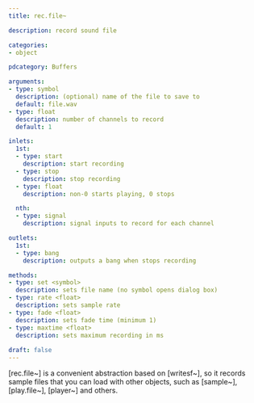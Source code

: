 ```yaml
---
title: rec.file~

description: record sound file

categories:
- object

pdcategory: Buffers

arguments:
- type: symbol
  description: (optional) name of the file to save to
  default: file.wav
- type: float
  description: number of channels to record
  default: 1

inlets:
  1st:
  - type: start 
    description: start recording
  - type: stop
    description: stop recording
  - type: float
    description: non-0 starts playing, 0 stops

  nth:
  - type: signal
    description: signal inputs to record for each channel

outlets:
  1st:
  - type: bang
    description: outputs a bang when stops recording

methods:
- type: set <symbol>
  description: sets file name (no symbol opens dialog box)
- type: rate <float>
  description: sets sample rate
- type: fade <float>
  description: sets fade time (minimum 1)
- type: maxtime <float>
  description: sets maximum recording in ms
 
draft: false
---
```


[rec.file~] is a convenient abstraction based on [writesf~], so it records sample files that you can load with other objects, such as [sample~], [play.file~], [player~] and others.
